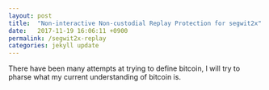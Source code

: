 ```yaml
---
layout: post
title:  "Non-interactive Non-custodial Replay Protection for segwit2x"
date:   2017-11-19 16:06:11 +0900
permalink: /segwit2x-replay
categories: jekyll update
---
```

There have been many attempts at trying to define bitcoin, I will try to pharse what my current understanding of bitcoin is. 
